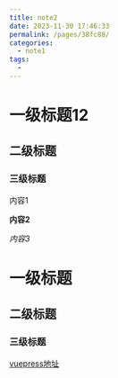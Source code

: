 ```yaml
---
title: note2
date: 2023-11-30 17:46:33
permalink: /pages/38fc88/
categories:
  - note1
tags:
  - 
---
```

# 一级标题12

## 二级标题

### 三级标题

内容1

**内容2**

*内容3*

# 一级标题

## 二级标题

### 三级标题

[vuepress地址](https://vuepress.vuejs.org/zh/guide/basic-config.html#%E4%B8%BB%E9%A2%98%E9%85%8D%E7%BD%AE)
